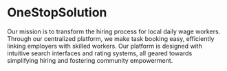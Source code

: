 # OneStopSolution
Our mission is to transform the hiring process for local daily wage workers. Through our centralized platform, we make task booking easy, efficiently linking employers with skilled workers. Our platform is designed with intuitive search interfaces and rating systems, all geared towards simplifying hiring and fostering community empowerment.
